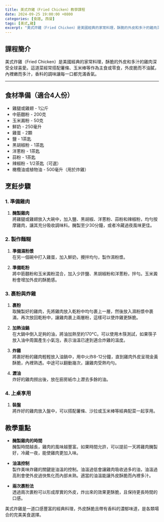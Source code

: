 ```yaml
---
title: 美式炸雞（Fried Chicken）教學課程
date: 2024-09-25 19:00:00 +0800
categories: [食譜, 西餐]
tags: [美式,雞] 
excerpt: "美式炸雞（Fried Chicken）是美國經典的家常料理，酥脆的外皮和多汁的雞肉深受全球喜愛。這道菜經常搭配薯條、玉米棒等作為主食或零食，外皮脆而不油膩，內裡嫩而多汁，香料的調味讓每一口都充滿香氣"
---
```


## 課程簡介  
美式炸雞（Fried Chicken）是美國經典的家常料理，酥脆的外皮和多汁的雞肉深受全球喜愛。這道菜經常搭配薯條、玉米棒等作為主食或零食，外皮脆而不油膩，內裡嫩而多汁，香料的調味讓每一口都充滿香氣。

---

## 食材準備（適合4人份）

- 雞腿或雞翅 - 1公斤
- 中筋麵粉 - 200克
- 玉米澱粉 - 50克
- 鮮奶 - 250毫升
- 雞蛋 - 2顆
- 鹽 - 1茶匙
- 黑胡椒粉 - 1茶匙
- 洋蔥粉 - 1茶匙
- 蒜粉 - 1茶匙
- 辣椒粉 - 1/2茶匙（可選）
- 橄欖油或植物油 - 500毫升（用於炸雞）

## 烹飪步驟

### 1. **準備雞肉**

1. **醃製雞肉**  
   將雞腿或雞翅放入大碗中，加入鹽、黑胡椒、洋蔥粉、蒜粉和辣椒粉，均勻按摩雞肉，讓其充分吸收調味料。醃製至少30分鐘，或者冷藏過夜風味更佳。

### 2. **製作麵糊**

1. **準備濕粉漿**  
   在另一個碗中打入雞蛋，加入鮮奶，攪拌均勻，製作濕粉漿。

2. **準備乾粉**  
   將中筋麵粉和玉米澱粉混合，加入少許鹽、黑胡椒粉和洋蔥粉，拌勻。玉米澱粉會增加外皮的酥脆感。

### 3. **裹粉與炸雞**

1. **裹粉**  
   取醃製好的雞肉，先將雞肉放入乾粉中均勻裹上一層，然後放入濕粉漿中裹滿，再次放回乾粉中，讓雞肉裹上兩層粉，這樣可以使炸雞更酥脆。

2. **加熱油鍋**  
   在大鍋中倒入足夠的油，將油加熱至約170°C。可以使用木筷測試，如果筷子放入油中周圍產生小氣泡，表示油溫已達到適合炸雞的溫度。

3. **炸雞**  
   將裹好粉的雞肉輕輕放入油鍋中，用中火炸8-12分鐘，直到雞肉外皮呈現金黃酥脆，內裡熟透。中途可以翻動幾次，讓雞肉受熱均勻。

4. **瀝油**  
   炸好的雞肉撈出後，放在廚房紙巾上瀝去多餘的油。

### 4. **上桌享用**

1. **裝盤**  
   將炸好的雞肉放入盤中，可以搭配薯條、沙拉或玉米棒等經典配菜一起享用。

## 教學重點

- **醃製雞肉的時間**  
  醃製時間越長，雞肉的風味越豐富。如果時間允許，可以提前一天將雞肉醃製好，冷藏一夜，能使雞肉更加入味。

- **油溫控制**  
  製作美味炸雞的關鍵是油溫的控制。油溫過低會讓雞肉吸收過多的油，油溫過高則會使外皮過快焦化而內部未熟。適當的油溫能讓外皮酥脆而內裡多汁。

- **兩次裹粉法**  
  透過兩次裹粉可以形成厚實的外皮，炸出來的效果更酥脆，且保持更長時間的口感。

美式炸雞是一道口感豐富的經典料理，外皮酥脆且帶有香料的濃郁味道，是各類場合的完美美食選擇。
